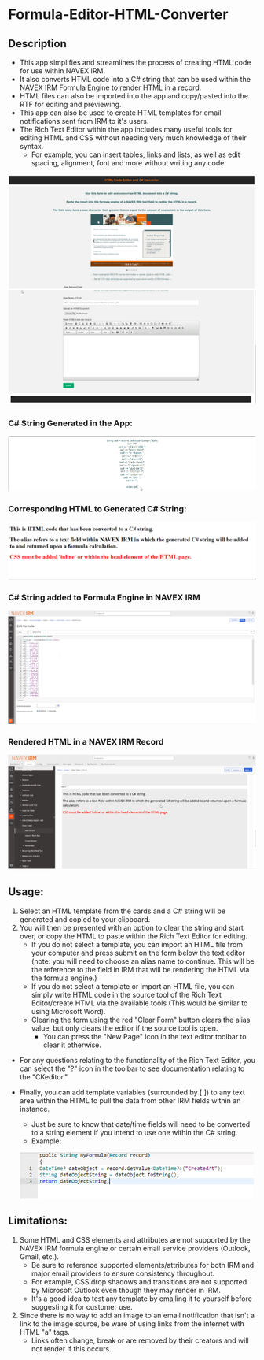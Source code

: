 # Formula-Editor-HTML-Converter

## Description 
- This app simplifies and streamlines the process of creating HTML code for use within NAVEX IRM. 
- It also converts HTML code into a C# string that can be used within the NAVEX IRM Formula Engine to render HTML in a record. 
- HTML files can also be imported into the app and copy/pasted into the RTF for editing and previewing.
- This app can also be used to create HTML templates for email notifications sent from IRM to it's users. 
- The Rich Text Editor within the app includes many useful tools for editing HTML and CSS without needing very much knowledge of their syntax. 
    - For example, you can insert tables, links and lists, as well as edit spacing, alignment, font and more without writing any code.  

![App](/App%20Home%201.png)
![App Continued](/App%20Home%202.png) 

### C# String Generated in the App:
![C# String Generated in App](/C%23%20String%20Generated%20by%20app.png)

### Corresponding HTML to Generated C# String:
![HTML Output](/HTML%20output.png) 

### C# String added to Formula Engine in NAVEX IRM
![Converted C# in Formula Engine](/Converted%20C%23%20in%20Formula%20Engine.png) 

### Rendered HTML in a NAVEX IRM Record
![HTML in IRM Record](/HTML%20in%20IRM%20record.png)

## Usage: 
1. Select an HTML template from the cards and a C# string will be generated and copied to your clipboard. 
2. You will then be presented with an option to clear the string and start over, or copy the HTML to paste within the Rich Text Editor for editing. 
    - If you do not select a template, you can import an HTML file from your computer and press submit on the form below the text editor (note: you will need to choose an alias name to continue. This will be the reference to the field in IRM that will be rendering the HTML via the formula engine.) 
    - If you do not select a template or import an HTML file, you can simply write HTML code in the source tool of the Rich Text Editor/create HTML via the available tools (This would be similar to using Microsoft Word). 
    - Clearing the form using the red "Clear Form" button clears the alias value, but only clears the editor if the source tool is open. 
        - You can press the "New Page" icon in the text editor toolbar to clear it otherwise. 
- For any questions relating to the functionality of the Rich Text Editor, you can select the "?" icon in the toolbar to see documentation relating to the "CKeditor." 
- Finally, you can add template variables (surrounded by [ ]) to any text area within the HTML to pull the data from other IRM fields within an instance. 
    - Just be sure to know that date/time fields will need to be converted to a string element if you intend to use one within the C# string. 
    - Example: 

    ![Date/Time variable to String Variable Example](/date%20to%20string.png)

## Limitations:
1. Some HTML and CSS elements and attributes are not supported by the NAVEX IRM formula engine or certain email service providers (Outlook, Gmail, etc.). 
    - Be sure to reference supported elements/attributes for both IRM and major email providers to ensure consistency throughout. 
    - For example, CSS drop shadows and transitions are not supported by Microsoft Outlook even though they may render in IRM. 
    - It's a good idea to test any template by emailing it to yourself before suggesting it for customer use.
2. Since there is no way to add an image to an email notification that isn't a link to the image source, be ware of using links from the internet with HTML "a" tags. 
    - Links often change, break or are removed by their creators and will not render if this occurs.
